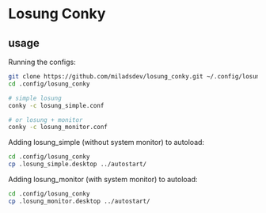 # Losung Conky

## usage
Running the configs:
```bash
git clone https://github.com/miladsdev/losung_conky.git ~/.config/losung_conky/
cd .config/losung_conky

# simple losung
conky -c losung_simple.conf

# or losung + monitor
conky -c losung_monitor.conf
```

Adding losung_simple (without system monitor) to autoload:
```bash
cd .config/losung_conky
cp .losung_simple.desktop ../autostart/
```

Adding losung_monitor (with system monitor) to autoload:
```bash
cd .config/losung_conky
cp .losung_monitor.desktop ../autostart/
```
